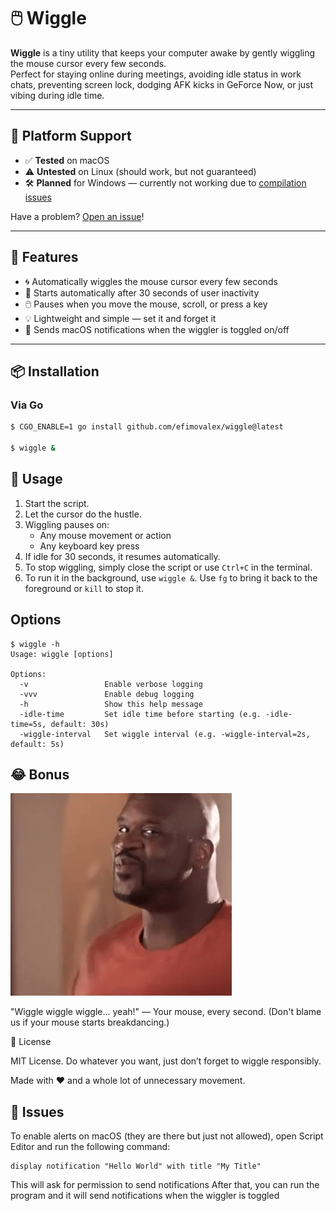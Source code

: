 # 🖱️ Wiggle

**Wiggle** is a tiny utility that keeps your computer awake by gently wiggling the mouse cursor every few seconds.  
Perfect for staying online during meetings, avoiding idle status in work chats, preventing screen lock, dodging AFK kicks in GeForce Now, or just vibing during idle time.

---

## 📱 Platform Support

- ✅ **Tested** on macOS  
- ⚠️ **Untested** on Linux (should work, but not guaranteed)  
- 🛠 **Planned** for Windows — currently not working due to [compilation issues](https://github.com/robotn/gohook/blob/master/hook.go#L20C34-L20C41)

Have a problem? [Open an issue](https://github.com/efimovalex/wiggle/issues)!

---

## 🚀 Features

- 🌀 Automatically wiggles the mouse cursor every few seconds
- 🔄 Starts automatically after 30 seconds of user inactivity
- 🖱️ Pauses when you move the mouse, scroll, or press a key
- 💡 Lightweight and simple — set it and forget it
- 🔔 Sends macOS notifications when the wiggler is toggled on/off

---

## 📦 Installation

### Via Go

```bash
$ CGO_ENABLE=1 go install github.com/efimovalex/wiggle@latest

$ wiggle &

```

## 🧠 Usage
1. Start the script.
2. Let the cursor do the hustle.
3. Wiggling pauses on:
    - Any mouse movement or action
    - Any keyboard key press
4. If idle for 30 seconds, it resumes automatically.
5. To stop wiggling, simply close the script or use `Ctrl+C` in the terminal.
6. To run it in the background, use `wiggle &`. Use `fg` to bring it back to the foreground or `kill` to stop it.


## Options
```
$ wiggle -h
Usage: wiggle [options]

Options:
  -v                 Enable verbose logging
  -vvv               Enable debug logging
  -h                 Show this help message
  -idle-time         Set idle time before starting (e.g. -idle-time=5s, default: 30s)
  -wiggle-interval   Set wiggle interval (e.g. -wiggle-interval=2s, default: 5s)
```

## 😂 Bonus

![wiggle](assets/wiggle-shimmy.gif)

"Wiggle wiggle wiggle... yeah!"
— Your mouse, every second.
(Don't blame us if your mouse starts breakdancing.)


📄 License

MIT License. Do whatever you want, just don’t forget to wiggle responsibly.

Made with ❤️ and a whole lot of unnecessary movement.

## 🐛 Issues

To enable alerts on macOS (they are there but just not allowed), open Script Editor and run the following command:
```
display notification "Hello World" with title "My Title"
```

This will ask for permission to send notifications
After that, you can run the program and it will send notifications when the wiggler is toggled